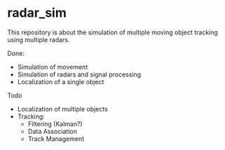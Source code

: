 # radar_sim
This repository is about the simulation of multiple moving object tracking using multiple radars. 

Done: 
- Simulation of movement
- Simulation of radars and signal processing
- Localization of a single object

Todo
- Localization of multiple objects
- Tracking:
  - Filtering (Kalman?)
  - Data Association
  - Track Management
